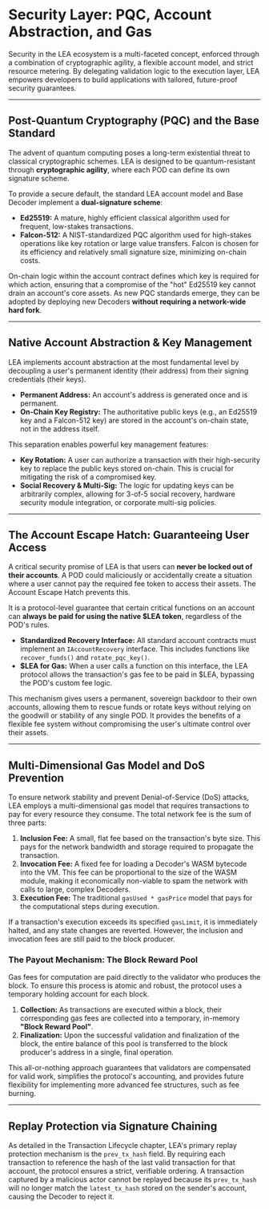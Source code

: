 # Security Layer: PQC, Account Abstraction, and Gas

Security in the LEA ecosystem is a multi-faceted concept, enforced through a combination of cryptographic agility, a flexible account model, and strict resource metering. By delegating validation logic to the execution layer, LEA empowers developers to build applications with tailored, future-proof security guarantees.

---

## Post-Quantum Cryptography (PQC) and the Base Standard

The advent of quantum computing poses a long-term existential threat to classical cryptographic schemes. LEA is designed to be quantum-resistant through **cryptographic agility**, where each POD can define its own signature scheme.

To provide a secure default, the standard LEA account model and Base Decoder implement a **dual-signature scheme**:
- **Ed25519:** A mature, highly efficient classical algorithm used for frequent, low-stakes transactions.
- **Falcon-512:** A NIST-standardized PQC algorithm used for high-stakes operations like key rotation or large value transfers. Falcon is chosen for its efficiency and relatively small signature size, minimizing on-chain costs.

On-chain logic within the account contract defines which key is required for which action, ensuring that a compromise of the "hot" Ed25519 key cannot drain an account's core assets. As new PQC standards emerge, they can be adopted by deploying new Decoders **without requiring a network-wide hard fork**.

---

## Native Account Abstraction & Key Management

LEA implements account abstraction at the most fundamental level by decoupling a user's permanent identity (their address) from their signing credentials (their keys).

- **Permanent Address:** An account's address is generated once and is permanent.
- **On-Chain Key Registry:** The authoritative public keys (e.g., an Ed25519 key and a Falcon-512 key) are stored in the account's on-chain state, not in the address itself.

This separation enables powerful key management features:

- **Key Rotation:** A user can authorize a transaction with their high-security key to replace the public keys stored on-chain. This is crucial for mitigating the risk of a compromised key.
- **Social Recovery & Multi-Sig:** The logic for updating keys can be arbitrarily complex, allowing for 3-of-5 social recovery, hardware security module integration, or corporate multi-sig policies.

---

## The Account Escape Hatch: Guaranteeing User Access

A critical security promise of LEA is that users can **never be locked out of their accounts**. A POD could maliciously or accidentally create a situation where a user cannot pay the required fee token to access their assets. The Account Escape Hatch prevents this.

It is a protocol-level guarantee that certain critical functions on an account can **always be paid for using the native $LEA token**, regardless of the POD's rules.

- **Standardized Recovery Interface:** All standard account contracts must implement an `IAccountRecovery` interface. This includes functions like `recover_funds()` and `rotate_pqc_key()`.
- **$LEA for Gas:** When a user calls a function on this interface, the LEA protocol allows the transaction's gas fee to be paid in $LEA, bypassing the POD's custom fee logic.

This mechanism gives users a permanent, sovereign backdoor to their own accounts, allowing them to rescue funds or rotate keys without relying on the goodwill or stability of any single POD. It provides the benefits of a flexible fee system without compromising the user's ultimate control over their assets.

---

## Multi-Dimensional Gas Model and DoS Prevention

To ensure network stability and prevent Denial-of-Service (DoS) attacks, LEA employs a multi-dimensional gas model that requires transactions to pay for every resource they consume. The total network fee is the sum of three parts:

1.  **Inclusion Fee:** A small, flat fee based on the transaction's byte size. This pays for the network bandwidth and storage required to propagate the transaction.
2.  **Invocation Fee:** A fixed fee for loading a Decoder's WASM bytecode into the VM. This fee can be proportional to the size of the WASM module, making it economically non-viable to spam the network with calls to large, complex Decoders.
3.  **Execution Fee:** The traditional `gasUsed * gasPrice` model that pays for the computational steps during execution.

If a transaction's execution exceeds its specified `gasLimit`, it is immediately halted, and any state changes are reverted. However, the inclusion and invocation fees are still paid to the block producer.

### The Payout Mechanism: The Block Reward Pool
Gas fees for computation are paid directly to the validator who produces the block. To ensure this process is atomic and robust, the protocol uses a temporary holding account for each block.

1.  **Collection:** As transactions are executed within a block, their corresponding gas fees are collected into a temporary, in-memory **"Block Reward Pool"**.
2.  **Finalization:** Upon the successful validation and finalization of the block, the entire balance of this pool is transferred to the block producer's address in a single, final operation.

This all-or-nothing approach guarantees that validators are compensated for valid work, simplifies the protocol's accounting, and provides future flexibility for implementing more advanced fee structures, such as fee burning.

---

## Replay Protection via Signature Chaining

As detailed in the Transaction Lifecycle chapter, LEA's primary replay protection mechanism is the `prev_tx_hash` field. By requiring each transaction to reference the hash of the last valid transaction for that account, the protocol ensures a strict, verifiable ordering. A transaction captured by a malicious actor cannot be replayed because its `prev_tx_hash` will no longer match the `latest_tx_hash` stored on the sender's account, causing the Decoder to reject it.
